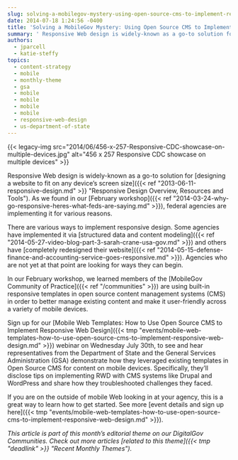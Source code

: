 ```yaml
---
slug: solving-a-mobilegov-mystery-using-open-source-cms-to-implement-responsive-web-design
date: 2014-07-18 1:24:56 -0400
title: 'Solving a MobileGov Mystery: Using Open Source CMS to Implement Responsive Web Design'
summary: ' Responsive Web design is widely-known as a go-to solution for designing a website to fit on any device’s screen size. As we found in our February workshop, federal agencies are implementing it for various reasons. There are various ways to implement responsive'
authors:
  - jparcell
  - katie-steffy
topics:
  - content-strategy
  - mobile
  - monthly-theme
  - gsa
  - mobile
  - mobile
  - mobile
  - mobile
  - responsive-web-design
  - us-department-of-state
---
```


{{< legacy-img src="2014/06/456-x-257-Responsive-CDC-showcase-on-multiple-devices.jpg" alt="456 x 257 Responsive CDC showcase on multiple devices" >}}

Responsive Web design is widely-known as a go-to solution for [designing a website to fit on any device’s screen size]({{< ref "2013-06-11-responsive-design.md" >}} "Responsive Design Overview, Resources and Tools"). As we found in our [February workshop]({{< ref "2014-03-24-why-go-responsive-heres-what-feds-are-saying.md" >}}), federal agencies are implementing it for various reasons.

There are various ways to implement responsive design. Some agencies have implemented it via [structured data and content modeling]({{< ref "2014-05-27-video-blog-part-3-sarah-crane-usa-gov.md" >}}) and others have [completely redesigned their website]({{< ref "2014-05-15-defense-finance-and-accounting-service-goes-responsive.md" >}}). Agencies who are not yet at that point are looking for ways they can begin.

In our February workshop, we learned members of the [MobileGov Community of Practice]({{< ref "/communities" >}}) are using built-in responsive templates in open source content management systems (CMS) in order to better manage existing content and make it user-friendly across a variety of mobile devices.

Sign up for our [Mobile Web Templates: How to Use Open Source CMS to Implement Responsive Web Design]({{< tmp "events/mobile-web-templates-how-to-use-open-source-cms-to-implement-responsive-web-design.md" >}}) webinar on Wednesday July 30th, to see and hear representatives from the Department of State and the General Services Administration (GSA) demonstrate how they leveraged existing templates in Open Source CMS for content on mobile devices. Specifically, they’ll disclose tips on implementing RWD with CMS systems like Drupal and WordPress and share how they troubleshooted challenges they faced.

If you are on the outside of mobile Web looking in at your agency, this is a great way to learn how to get started. See more [event details and sign up here]({{< tmp "events/mobile-web-templates-how-to-use-open-source-cms-to-implement-responsive-web-design.md" >}}).

_This article is part of this month&#8217;s editorial theme on our DigitalGov Communities. Check out more articles [related to this theme]({{< tmp "deadlink" >}} "Recent Monthly Themes")._
